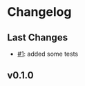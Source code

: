 # Changelog

## Last Changes

- [#1](https://github.com/LaxarJS/laxar-testing/issues/1): added some tests


## v0.1.0
